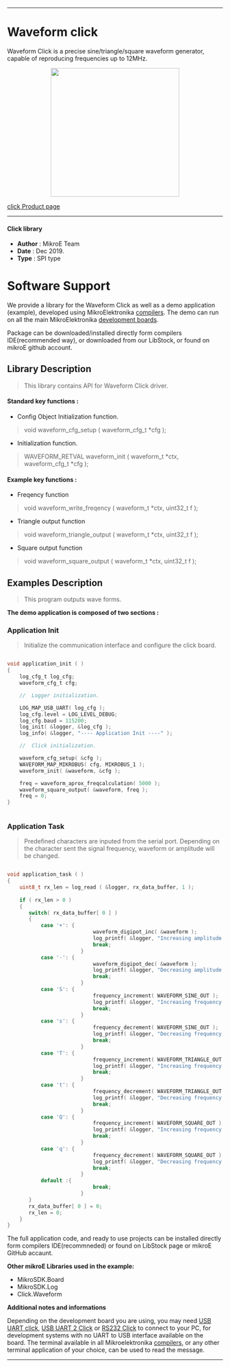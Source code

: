 

---
# Waveform  click

Waveform Click is a precise sine/triangle/square waveform generator, capable of reproducing frequencies up to 12MHz.

<p align="center">
  <img src="https://download.mikroe.com/images/click_for_ide/waveform_click.png" height=300px>
</p>

[click Product page](<https://www.mikroe.com/waveform-click>)

---


#### Click library 

- **Author**        : MikroE Team
- **Date**          : Dec 2019.
- **Type**          : SPI type


# Software Support

We provide a library for the Waveform Click 
as well as a demo application (example), developed using MikroElektronika 
[compilers](https://shop.mikroe.com/compilers). 
The demo can run on all the main MikroElektronika [development boards](https://shop.mikroe.com/development-boards).

Package can be downloaded/installed directly form compilers IDE(recommended way), or downloaded from our LibStock, or found on mikroE github account. 

## Library Description

> This library contains API for Waveform Click driver.

#### Standard key functions :

- Config Object Initialization function.
> void waveform_cfg_setup ( waveform_cfg_t *cfg ); 
 
- Initialization function.
> WAVEFORM_RETVAL waveform_init ( waveform_t *ctx, waveform_cfg_t *cfg );


#### Example key functions :

- Freqency function
> void waveform_write_freqency ( waveform_t *ctx, uint32_t f );
 
- Triangle output function
> void waveform_triangle_output ( waveform_t *ctx, uint32_t f );

- Square output function
> void waveform_square_output ( waveform_t *ctx, uint32_t f );

## Examples Description

> This program outputs wave forms.

**The demo application is composed of two sections :**

### Application Init 

> Initialize the communication interface and configure the click board.

```c

void application_init ( )
{
    log_cfg_t log_cfg;
    waveform_cfg_t cfg;

    //  Logger initialization.

    LOG_MAP_USB_UART( log_cfg );
    log_cfg.level = LOG_LEVEL_DEBUG;
    log_cfg.baud = 115200;
    log_init( &logger, &log_cfg );
    log_info( &logger, "---- Application Init ----" );

    //  Click initialization.

    waveform_cfg_setup( &cfg );
    WAVEFORM_MAP_MIKROBUS( cfg, MIKROBUS_1 );
    waveform_init( &waveform, &cfg );

    freq = waveform_aprox_freqcalculation( 5000 );
    waveform_square_output( &waveform, freq );
    freq = 0;
}
  
```

### Application Task

> Predefined characters are inputed from the serial port.
> Depending on the character sent the signal frequency, waveform or amplitude 
> will be changed.

```c

void application_task ( )
{
    uint8_t rx_len = log_read ( &logger, rx_data_buffer, 1 );
    
    if ( rx_len > 0 ) 
    {
       switch( rx_data_buffer[ 0 ] )
       {
           case '+': {
                            waveform_digipot_inc( &waveform );
                            log_printf( &logger, "Increasing amplitude of the current wave.\r\n" );
                            break;
                        }
           case '-': {
                            waveform_digipot_dec( &waveform );
                            log_printf( &logger, "Decreasing amplitude of the current wave.\r\n" );
                            break;
                        }
           case 'S': {
                            frequency_increment( WAVEFORM_SINE_OUT );
                            log_printf( &logger, "Increasing frequency of the sine wave.\r\n" );
                            break;
                        }
           case 's': {
                            frequency_decrement( WAVEFORM_SINE_OUT );
                            log_printf( &logger, "Decreasing frequency of the sine wave.\r\n" );
                            break;
                        }
           case 'T': {
                            frequency_increment( WAVEFORM_TRIANGLE_OUT );
                            log_printf( &logger, "Increasing frequency of the triangle wave.\r\n" );
                            break;
                        }
           case 't': {
                            frequency_decrement( WAVEFORM_TRIANGLE_OUT );
                            log_printf( &logger, "Decreasing frequency of the triangle wave.\r\n" );
                            break;
                        }
           case 'Q': {
                            frequency_increment( WAVEFORM_SQUARE_OUT );
                            log_printf( &logger, "Increasing frequency of the square wave.\r\n" );
                            break;
                        }
           case 'q': {
                            frequency_decrement( WAVEFORM_SQUARE_OUT );
                            log_printf( &logger, "Decreasing frequency of the square wave.\r\n" );
                            break;
                        }
           default :{
                            break;
                        }
       }
       rx_data_buffer[ 0 ] = 0;
       rx_len = 0;
    }
}

```

The full application code, and ready to use projects can be  installed directly form compilers IDE(recommneded) or found on LibStock page or mikroE GitHub accaunt.

**Other mikroE Libraries used in the example:** 

- MikroSDK.Board
- MikroSDK.Log
- Click.Waveform

**Additional notes and informations**

Depending on the development board you are using, you may need 
[USB UART click](https://shop.mikroe.com/usb-uart-click), 
[USB UART 2 Click](https://shop.mikroe.com/usb-uart-2-click) or 
[RS232 Click](https://shop.mikroe.com/rs232-click) to connect to your PC, for 
development systems with no UART to USB interface available on the board. The 
terminal available in all Mikroelektronika 
[compilers](https://shop.mikroe.com/compilers), or any other terminal application 
of your choice, can be used to read the message.



---
